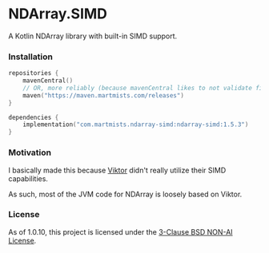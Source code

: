# NDArray.SIMD

A Kotlin NDArray library with built-in SIMD support.

### Installation

```kotlin
repositories {
    mavenCentral()
    // OR, more reliably (because mavenCentral likes to not validate files sometimes):
    maven("https://maven.martmists.com/releases")
}

dependencies {
    implementation("com.martmists.ndarray-simd:ndarray-simd:1.5.3")
}
```

### Motivation

I basically made this because [Viktor](https://github.com/JetBrains-Research/viktor) didn't really utilize their SIMD capabilities.

As such, most of the JVM code for NDArray is loosely based on Viktor.

### License

As of 1.0.10, this project is licensed under the [3-Clause BSD NON-AI License](https://github.com/non-ai-licenses/non-ai-licenses/blob/main/NON-AI-BSD3).
